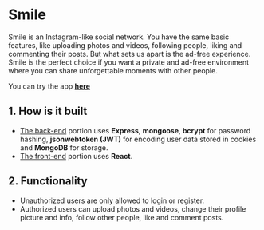 # Smile

Smile is an Instagram-like social network. You have the same basic features, like uploading photos and videos, following people, liking and commenting their posts. But what sets us apart is the ad-free experience. Smile is the perfect choice if you want a private and ad-free environment where you can share unforgettable moments with other people.

You can try the app **[here](https://smile-social-network.netlify.app)**

## 1. How is it built
* [The back-end](./REST-API) portion uses **Express**, **mongoose**, **bcrypt** for password hashing, **jsonwebtoken (JWT)** for encoding user data stored in cookies and **MongoDB** for storage.
* [The front-end](./smile) portion uses **React**.

## 2. Functionality
* Unauthorized users are only allowed to login or register.
* Authorized users can upload photos and videos, change their profile picture and info, follow other people, like and comment posts.